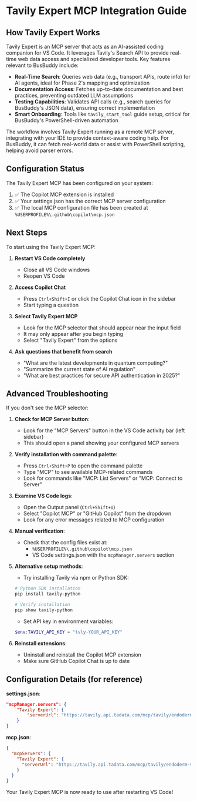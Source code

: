 # Tavily Expert MCP Integration Guide

## How Tavily Expert Works

Tavily Expert is an MCP server that acts as an AI-assisted coding companion for VS Code. It leverages Tavily's Search API to provide real-time web data access and specialized developer tools. Key features relevant to BusBuddy include:

- **Real-Time Search**: Queries web data (e.g., transport APIs, route info) for AI agents, ideal for Phase 2's mapping and optimization
- **Documentation Access**: Fetches up-to-date documentation and best practices, preventing outdated LLM assumptions
- **Testing Capabilities**: Validates API calls (e.g., search queries for BusBuddy's JSON data), ensuring correct implementation
- **Smart Onboarding**: Tools like `tavily_start_tool` guide setup, critical for BusBuddy's PowerShell-driven automation

The workflow involves Tavily Expert running as a remote MCP server, integrating with your IDE to provide context-aware coding help. For BusBuddy, it can fetch real-world data or assist with PowerShell scripting, helping avoid parser errors.

## Configuration Status

The Tavily Expert MCP has been configured on your system:

1. ✅ The Copilot MCP extension is installed
2. ✅ Your settings.json has the correct MCP server configuration
3. ✅ The local MCP configuration file has been created at `%USERPROFILE%\.github\copilot\mcp.json`

## Next Steps

To start using the Tavily Expert MCP:

1. **Restart VS Code completely**
   - Close all VS Code windows
   - Reopen VS Code

2. **Access Copilot Chat**
   - Press `Ctrl+Shift+I` or click the Copilot Chat icon in the sidebar
   - Start typing a question

3. **Select Tavily Expert MCP**
   - Look for the MCP selector that should appear near the input field
   - It may only appear after you begin typing
   - Select "Tavily Expert" from the options

4. **Ask questions that benefit from search**
   - "What are the latest developments in quantum computing?"
   - "Summarize the current state of AI regulation"
   - "What are best practices for secure API authentication in 2025?"

## Advanced Troubleshooting

If you don't see the MCP selector:

1. **Check for MCP Server button**:
   - Look for the "MCP Servers" button in the VS Code activity bar (left sidebar)
   - This should open a panel showing your configured MCP servers

2. **Verify installation with command palette**:
   - Press `Ctrl+Shift+P` to open the command palette
   - Type "MCP" to see available MCP-related commands
   - Look for commands like "MCP: List Servers" or "MCP: Connect to Server"

3. **Examine VS Code logs**:
   - Open the Output panel (`Ctrl+Shift+U`)
   - Select "Copilot MCP" or "GitHub Copilot" from the dropdown
   - Look for any error messages related to MCP configuration

4. **Manual verification**:
   - Check that the config files exist at:
     - `%USERPROFILE%\.github\copilot\mcp.json`
     - VS Code settings.json with the `mcpManager.servers` section

5. **Alternative setup methods**:
   - Try installing Tavily via npm or Python SDK:
   ```bash
   # Python SDK installation
   pip install tavily-python

   # Verify installation
   pip show tavily-python
   ```
   - Set API key in environment variables:
   ```powershell
   $env:TAVILY_API_KEY = "tvly-YOUR_API_KEY"
   ```

6. **Reinstall extensions**:
   - Uninstall and reinstall the Copilot MCP extension
   - Make sure GitHub Copilot Chat is up to date

## Configuration Details (for reference)

**settings.json**:
```json
"mcpManager.servers": {
    "Tavily Expert": {
        "serverUrl": "https://tavily.api.tadata.com/mcp/tavily/endoderm-victory-fling-azuqd2"
    }
}
```

**mcp.json**:
```json
{
  "mcpServers": {
    "Tavily Expert": {
      "serverUrl": "https://tavily.api.tadata.com/mcp/tavily/endoderm-victory-fling-azuqd2"
    }
  }
}
```

Your Tavily Expert MCP is now ready to use after restarting VS Code!

